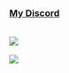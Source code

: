 ###  [My Discord](https://discord.com/users/788659502366064690)
  <br>
<a href="https://github.com/dodging">
  <img align="center" src="https://github-readme-stats.vercel.app/api?username=dodging&theme=chartreuse-dark&show_icons=true" />
</a>
<br><br>
<a href="https://github.com/dodging?tab=repositories">
  <img align="center" src="https://github-readme-stats.vercel.app/api/top-langs/?username=dodging&theme=chartreuse-dark&show_icons=true" />
</a>
<br>
<br>

